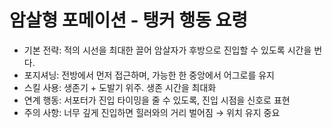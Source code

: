 # 암살형 포메이션 - 탱커 행동 요령

- 기본 전략: 적의 시선을 최대한 끌어 암살자가 후방으로 진입할 수 있도록 시간을 번다.
- 포지셔닝: 전방에서 먼저 접근하며, 가능한 한 중앙에서 어그로를 유지
- 스킬 사용: 생존기 + 도발기 위주. 생존 시간을 최대화
- 연계 행동: 서포터가 진입 타이밍을 줄 수 있도록, 진입 시점을 신호로 표현
- 주의 사항: 너무 깊게 진입하면 힐러와의 거리 벌어짐 → 위치 유지 중요
